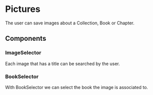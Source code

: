 # Pictures

The user can save images about a Collection, Book or Chapter.


## Components

### ImageSelector

Each image that has a title can be searched by the user.

### BookSelector

With BookSelector we can select the book the image is associated to.

